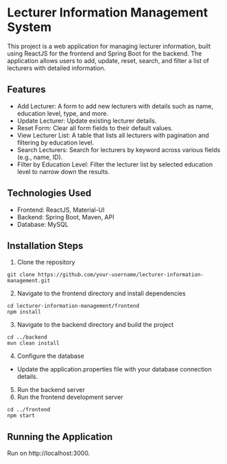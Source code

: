 # Lecturer Information Management System
This project is a web application for managing lecturer information, built using ReactJS for the frontend and Spring Boot for the backend. The application allows users to add, update, reset, search, and filter a list of lecturers with detailed information.

## Features
- Add Lecturer: A form to add new lecturers with details such as name, education level, type, and more.
- Update Lecturer: Update existing lecturer details.
- Reset Form: Clear all form fields to their default values.
- View Lecturer List: A table that lists all lecturers with pagination and filtering by education level.
- Search Lecturers: Search for lecturers by keyword across various fields (e.g., name, ID).
- Filter by Education Level: Filter the lecturer list by selected education level to narrow down the results.

## Technologies Used
- Frontend: ReactJS, Material-UI
- Backend: Spring Boot, Maven, API
- Database: MySQL

## Installation Steps
1. Clone the repository

```
git clone https://github.com/your-username/lecturer-information-management.git
```

2. Navigate to the frontend directory and install dependencies

```
cd lecturer-information-management/frontend
npm install
```

3. Navigate to the backend directory and build the project

```
cd ../backend
mvn clean install
```

4. Configure the database
- Update the application.properties file with your database connection details.
5. Run the backend server
6. Run the frontend development server

```
cd ../frontend
npm start
```

## Running the Application
Run on http://localhost:3000.
